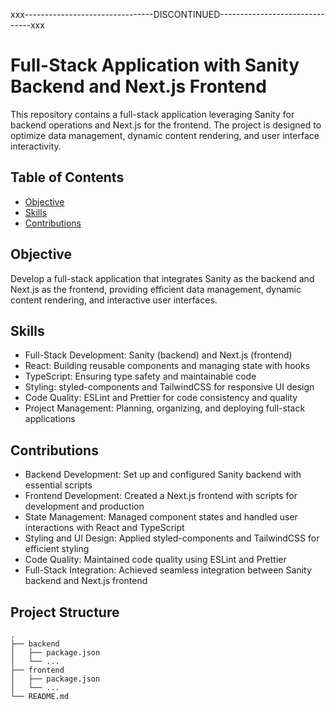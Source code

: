 xxx--------------------------------DISCONTINUED-------------------------------xxx
# Full-Stack Application with Sanity Backend and Next.js Frontend

This repository contains a full-stack application leveraging Sanity for backend operations and Next.js for the frontend. The project is designed to optimize data management, dynamic content rendering, and user interface interactivity.

## Table of Contents

- [Objective](#objective)
- [Skills](#skills)
- [Contributions](#contributions)


## Objective

Develop a full-stack application that integrates Sanity as the backend and Next.js as the frontend, providing efficient data management, dynamic content rendering, and interactive user interfaces.

## Skills

- Full-Stack Development: Sanity (backend) and Next.js (frontend)
- React: Building reusable components and managing state with hooks
- TypeScript: Ensuring type safety and maintainable code
- Styling: styled-components and TailwindCSS for responsive UI design
- Code Quality: ESLint and Prettier for code consistency and quality
- Project Management: Planning, organizing, and deploying full-stack applications

## Contributions

- Backend Development: Set up and configured Sanity backend with essential scripts
- Frontend Development: Created a Next.js frontend with scripts for development and production
- State Management: Managed component states and handled user interactions with React and TypeScript
- Styling and UI Design: Applied styled-components and TailwindCSS for efficient styling
- Code Quality: Maintained code quality using ESLint and Prettier
- Full-Stack Integration: Achieved seamless integration between Sanity backend and Next.js frontend

## Project Structure

```plaintext
.
├── backend
│   ├── package.json
│   └── ...
├── frontend
│   ├── package.json
│   └── ...
└── README.md


